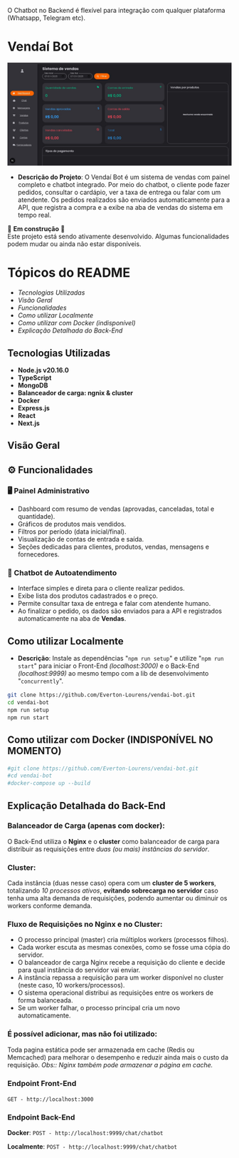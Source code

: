 ﻿﻿O Chatbot no Backend é flexível para integração com qualquer plataforma (Whatsapp, Telegram etc).

# Vendaí Bot

![Demonstração do Sistema](./exemple.jpg)

- **Descrição do Projeto**: O Vendaí Bot é um sistema de vendas com painel completo e chatbot integrado. Por meio do chatbot, o cliente pode fazer pedidos, consultar o cardápio, ver a taxa de entrega ou falar com um atendente. Os pedidos realizados são enviados automaticamente para a API, que registra a compra e a exibe na aba de vendas do sistema em tempo real.

🚧 **Em construção** 🚧  
Este projeto está sendo ativamente desenvolvido. Algumas funcionalidades podem mudar ou ainda não estar disponíveis.

# Tópicos do README
- *Tecnologias Utilizadas*
- *Visão Geral*
- *Funcionalidades*
- *Como utilizar Localmente*
- *Como utilizar com Docker (indisponível)*
- *Explicação Detalhada do Back-End*

## Tecnologias Utilizadas
- **Node.js v20.16.0**
- **TypeScript**
- **MongoDB**
- **Balanceador de carga: ngnix & cluster**
- **Docker**
- **Express.js**
- **React**
- **Next.js**

## Visão Geral

## ⚙️ Funcionalidades

### 🖥️ Painel Administrativo
- Dashboard com resumo de vendas (aprovadas, canceladas, total e quantidade).
- Gráficos de produtos mais vendidos.
- Filtros por período (data inicial/final).
- Visualização de contas de entrada e saída.
- Seções dedicadas para clientes, produtos, vendas, mensagens e fornecedores.

### 💬 Chatbot de Autoatendimento
- Interface simples e direta para o cliente realizar pedidos.
- Exibe lista dos produtos cadastrados e o preço.
- Permite consultar taxa de entrega e falar com atendente humano.
- Ao finalizar o pedido, os dados são enviados para a API e registrados automaticamente na aba de **Vendas**.

## Como utilizar Localmente
- **Descrição**: Instale as dependências "`npm run setup`" e utilize "`npm run start`" para iniciar o Front-End *(localhost:3000)* e o Back-End *(localhost:9999)* ao mesmo tempo com a lib de desenvolvimento "`concurrently`".

```bash
git clone https://github.com/Everton-Lourens/vendai-bot.git
cd vendai-bot
npm run setup
npm run start
```

## Como utilizar com Docker (INDISPONÍVEL NO MOMENTO)

```bash
#git clone https://github.com/Everton-Lourens/vendai-bot.git
#cd vendai-bot
#docker-compose up --build
```

## Explicação Detalhada do Back-End

### **Balanceador de Carga (apenas com docker)**:
O Back-End utiliza o **Nginx** e o **cluster** como balanceador de carga para distribuir as requisições entre *duas (ou mais) instâncias do servidor*.

### **Cluster**:
Cada instância (duas nesse caso) opera com um **cluster de 5 workers**, totalizando *10 processos ativos*, **evitando sobrecarga no servidor** caso tenha uma alta demanda de requisições, podendo aumentar ou diminuir os workers conforme demanda.

### **Fluxo de Requisições no Nginx e no Cluster**:  
- O processo principal (master) cria múltiplos workers (processos filhos).
- Cada worker escuta as mesmas conexões, como se fosse uma cópia do servidor.
- O balanceador de carga Nginx recebe a requisição do cliente e decide para qual instância do servidor vai enviar.
- A instância repassa a requisição para um worker disponível no cluster (neste caso, 10 workers/processos).
- O sistema operacional distribui as requisições entre os workers de forma balanceada.
- Se um worker falhar, o processo principal cria um novo automaticamente.

### **É possível adicionar, mas não foi utilizado**:
Toda pagina estática pode ser armazenada em cache (Redis ou Memcached) para melhorar o desempenho e reduzir ainda mais o custo da requisição.
*Obs:: Nginx também pode armazenar a página em cache.*

### Endpoint Front-End
`GET - http://localhost:3000`

### Endpoint Back-End
**Docker**: `POST - http://localhost:9999/chat/chatbot`

**Localmente**: `POST - http://localhost:9999/chat/chatbot`
